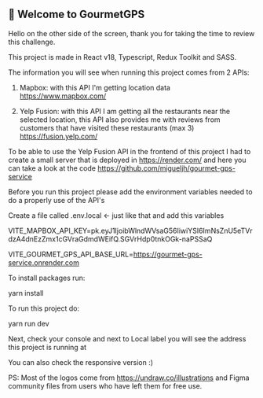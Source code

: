 ## 👋 Welcome to GourmetGPS

Hello on the other side of the screen, thank you for taking the time to review this challenge.

This project is made in React v18, Typescript, Redux Toolkit and SASS.

The information you will see when running this project comes from 2 APIs:

1. Mapbox: with this API I'm getting location data
   <https://www.mapbox.com/>

2. Yelp Fusion: with this API I am getting all the restaurants near the selected location, this API also provides me with reviews from customers that have visited these restaurants (max 3)
   <https://fusion.yelp.com/>

To be able to use the Yelp Fusion API in the frontend of this project I had to create a small server that is deployed in <https://render.com/> and here you can take a look at the code <https://github.com/migueljh/gourmet-gps-service>

Before you run this project please add the environment variables needed to do a properly use of the API's

Create a file called .env.local <- just like that
and add this variables

VITE_MAPBOX_API_KEY=pk.eyJ1IjoibWlndWVsaG56IiwiYSI6ImNsZnU5eTVrdzA4dnEzZmx1cGVraGdmdWEifQ.SGVrHdp0tnkOGk-naPSSaQ

VITE_GOURMET_GPS_API_BASE_URL=https://gourmet-gps-service.onrender.com

To install packages run:

yarn install

To run this project do:

yarn run dev

Next, check your console and next to Local label you will see the address this project is running at

You can also check the responsive version :)

PS: Most of the logos come from <https://undraw.co/illustrations> and Figma community files from users who have left them for free use.